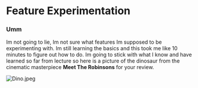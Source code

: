 # Feature Experimentation
### Umm
Im not going to lie, Im not sure what features Im supposed to be experimenting with. Im still learning the basics and this took me like 10 minutes to figure out how to do. Im going to stick with what I know and have learned so far from lecture so here is a picture of the dinosaur from the cinematic masterpiece **Meet The Robinsons** for your review.

![Dino.jpeg](https://static.wikia.nocookie.net/disney/images/c/ca/Tin.jpg/revision/latest?cb=20100420170055)
